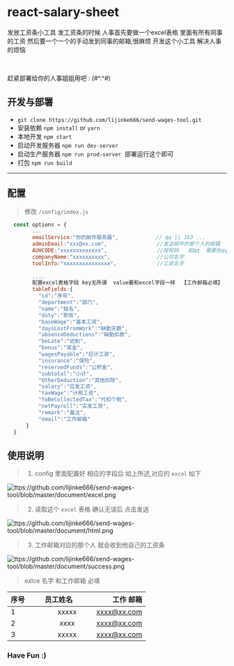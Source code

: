 # react-salary-sheet
发放工资条小工具
发工资条的时候 人事首先要做一个excel表格 里面有所有同事的工资
然后要一个一个的手动发到同事的邮箱,很麻烦 
开发这个小工具 解决人事 的烦恼

</br>

赶紧部署给你的人事姐姐用吧  : (#^.^#)

## 开发与部署
- `git clone https://github.com/lijinke666/send-wages-tool.git`
- 安装依赖 `npm install` or  `yarn`
- 本地开发 `npm start`
- 启动开发服务器 `npm run dev-server`
- 启动生产服务器 `npm run prod-server`  部署运行这个即可
- 打包 `npm run build`

---------------------

## 配置

> 修改 `/config/index.js`
```javascript
  const options = {
        ...
        emailService:"你的邮件服务器",            // qq || 163 ...
        adminEmail:"xxx@xx.com",                //发送邮件的那个人的邮箱
        AUHCODE:"xxxxxxxxxxxxx",                //授权码   如qq  需要在qq邮箱 > 设置 > 账户  里面去申请
        companyName:"xxxxxxxxxx",               //公司名字
        toolInfo:"xxxxxxxxxxxxxxx",             //工具名字
        
        ....
        配置excel表格字段 key无所谓  value要和excel字段一样  【工作邮箱必填】   比如:
        tableFields:{
          "id":"序号",
          "department":"部门",
          "name":"姓名",
          "duty":"职务",
          "baseWage":"基本工资",
          "daysLostFromWork":"缺勤天数",
          "absenceDeductions":"缺勤扣款",
          "beLate":"迟到",
          "bonus":"奖金",
          "wagesPayable":"应计工资",
          "insurance":"保险",
          "reservedFunds":"公积金",
          "subtotal":"小计",
          "OtherDeduction":"其他扣除",
          "salary":"应发工资",
          "taxWage":"计税工资",
          "ToBeCollectedTax":"代扣个税",
          "netPayroll":"实发工资",
          "remark":"备注",
          "email":"工作邮箱"
      }
  }
```

## 使用说明
> 1. config 里面配置好 相应的字段后 如上所述,对应的 `excel` 如下

![ttps://github.com/lijinke666/send-wages-tool/blob/master/document/excel.png](https://github.com/lijinke666/send-wages-tool/blob/master/document/excel.png)

> 2. 读取这个 `excel` 表格 确认无误后  点击发送

![ttps://github.com/lijinke666/send-wages-tool/blob/master/document/html.png](https://github.com/lijinke666/send-wages-tool/blob/master/document/html.png)

> 3. 工作邮箱对应的那个人 就会收到他自己的工资条

![ttps://github.com/lijinke666/send-wages-tool/blob/master/document/success.png](https://github.com/lijinke666/send-wages-tool/blob/master/document/success.png)


> exlce 名字 和工作邮箱 必填
 
| 序号        | 员工姓名          | 工作 邮箱 |
| ------------- |:-------------:| -----:|
| 1    | xxxxx | xxxx@xx.com |
| 2    | xxxx     |    xxxx@xx.com|
| 3 | xxxxx     |     xxxx@xx.com |


### Have Fun :)

 
